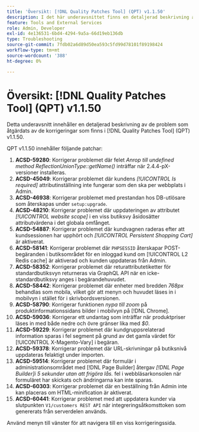 ```yaml
---
title: 'Översikt: [!DNL Quality Patches Tool] (QPT) v1.1.50'
description: I det här underavsnittet finns en detaljerad beskrivning av de problem som åtgärdats av de korrigeringar som finns i  [!DNL Quality Patches Tool] (QPT) v1.1.50.
feature: Tools and External Services
role: Admin, Developer
exl-id: 4e136531-6bd4-4294-9a5a-66d19eb136db
type: Troubleshooting
source-git-commit: 7fdb02a6d89d50ea593c5fd99d78101f89198424
workflow-type: tm+mt
source-wordcount: '388'
ht-degree: 0%

---
```


# Översikt: [!DNL Quality Patches Tool] (QPT) v1.1.50

Detta underavsnitt innehåller en detaljerad beskrivning av de problem som åtgärdats av de korrigeringar som finns i [!DNL Quality Patches Tool] (QPT) v1.1.50.

QPT v1.1.50 innehåller följande patchar:

1. **ACSD-59280**: Korrigerar problemet där felet *Anrop till undefined method ReflectionUnionType::getName()* inträffar när 2.4.4-pX-versioner installeras.
1. **ACSD-45049**: Korrigerar problemet där kundens *[!UICONTROL Is required]* attributinställning inte fungerar som den ska per webbplats i Admin.
1. **ACSD-46938**: Korrigerar problemet med prestandan hos DB-utlösare som återskapas under `setup:upgrade`.
1. **ACSD-48210**: Korrigerar problemet där uppdateringen av attributet *[!UICONTROL website scope]* i en viss butiksvy åsidosätter attributvärdena i det globala omfånget.
1. **ACSD-54887**: Korrigerar problemet där kundvagnen raderas efter att kundsessionen har upphört och *[!UICONTROL Persistent Shopping Cart]* är aktiverat.
1. **ACSD-58141**: Korrigerar problemet där `PHPSESSID` återskapar POST-begäranden i butiksområdet för en inloggad kund om [!UICONTROL L2 Redis cache] är aktiverad och kunden uppdateras från Admin.
1. **ACSD-58352**: Korrigerar problemet där returattributetiketter för standardbutiksvyn returneras via GraphQL API när en icke-standardbutiksvy anges i begärandehuvudet.
1. **ACSD-58442**: Korrigerar problemet där enheter med bredden *768px* behandlas som mobila, vilket gör att menyn och huvudet läses in i mobilvyn i stället för i skrivbordsversionen.
1. **ACSD-58790**: Korrigerar funktionen *nypa till zoom* på produktinformationssidans bilder i mobilvyn på [!DNL Chrome].
1. **ACSD-59036**: Korrigerar ett undantag som inträffar när produktpriser läses in med både nedre och övre gränser lika med *$0*.
1. **ACSD-59229**: Korrigerar problemet där kundgruppsrelaterad information sparas i fel segment på grund av det gamla värdet för [!UICONTROL X-Magento-Vary] i begäran.
1. **ACSD-59378**: Korrigerar problemet där URL-skrivningar på butiksnivå uppdateras felaktigt under importen.
1. **ACSD-59514**: Korrigerar problemet där formulär i administrationsområdet med [!DNL Page Builder] återgav *[!DNL Page Builder]i 5 sekunder utan att frigöra lås.* fel i webbläsarkonsolen när formuläret har skickats och ändringarna kan inte sparas.
1. **ACSD-60303**: Korrigerar problemet där en beställning från Admin inte kan placeras om HTML-minification är aktiverat.
1. **ACSD-60441**: Korrigerar problemet med att uppdatera kunder via slutpunkten `V1/customers REST API` när integreringsåtkomsttoken som genererats från serverdelen används.

Använd menyn till vänster för att navigera till en viss korrigeringssida.
